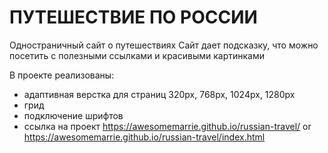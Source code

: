 
#  ПУТЕШЕСТВИЕ ПО РОССИИ

Одностраничный сайт о путешествиях
Сайт дает подсказку, что можно посетить с полезными ссылками 
и красивыми картинками 


В проекте реализованы:
* адаптивная верстка для страниц 320px, 768px, 1024px, 1280px 
* грид
* подключение шрифтов
* ссылка на проект
https://awesomemarrie.github.io/russian-travel/
or
https://awesomemarrie.github.io/russian-travel/index.html
